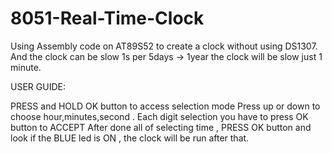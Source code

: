 # 8051-Real-Time-Clock
Using Assembly code on AT89S52 to create a clock without using DS1307.
And the clock can be slow 1s per 5days -> 1year the clock will be slow just 1 minute.

USER GUIDE:

PRESS and HOLD OK button to access selection mode
Press up or down to choose hour,minutes,second . Each digit selection you have to press OK button to ACCEPT 
After done all of selecting time , PRESS OK button and look if the BLUE led is ON , the clock will be run after that.
